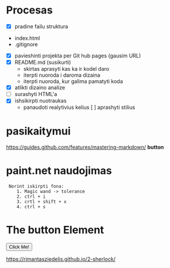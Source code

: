 # Procesas
-  [x] pradine failu struktura
-  index.html
-  .gitignore
-  [x]  pavieshinti projekta per Git hub pages (gausim URL)
-  [x]  README.md (susikurti)
    -   skirtas aprasyti kas ka ir kodel daro
    -   iterpti nuoroda i daroma dizaina
    -   iterpti nuoroda, kur galima pamatyti koda
-  [x]  atlikti dizaino analize
-  [ ]  surashyti HTML'a
-  [x]  ishsikirpti nuotraukas
    -   panaudoti realytivius kelius
   [ ]  aprashyti stilius 

# pasikaitymui
https://guides.github.com/features/mastering-markdown/
**button**
 # paint.net naudojimas
    
     Norint iskirpti fona:
        1. Magic wand -> tolerance
        2. ctrl + i
        3. crtl + shift + x
        4. ctrl + s
<!DOCTYPE html>
<html>
<body>

<h1>The button Element</h1>

<button type="button" onclick="alert('Hello world!')">Click Me!</button>
 
</body>
</html>

https://rimantasziedelis.github.io/2-sherlock/


